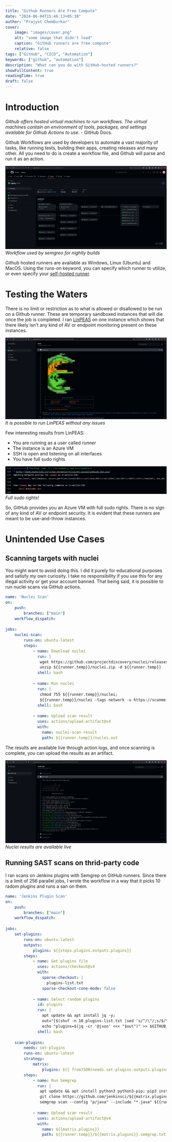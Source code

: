 ```yaml
---
title: "Github Runners Are Free Compute"
date: "2024-06-04T15:46:13+05:30"
author: "Prajyot Chemburkar"
cover:
    image: "images/cover.png" 
    alt: "some image that didn't load"
    caption: "GitHub runners are free compute"
    relative: false
tags: ["GitHub", "CICD", "Automation"]
keywords: ["github", "automation"]
description: "What can you do with GitHub-hosted runners?"
showFullContent: true
readingTime: true
draft: false
---
```

# Introduction

_Github offers hosted virtual machines to run workflows. The virtual machines contain an environment of tools, packages, and settings available for Github Actions to use._ - GitHub Docs.

Github Workflows are used by developers to automate a vast majority of tasks, like running tests, building their apps, creating releases and many other. All you need to do is create a workflow file, and Github will parse and run it as an action.

![workflow-used-by-semgrep-for-nightly-builds](images/semgrep-workflows.png)
*Workflow used by semgreo for nightly builds*

Github hosted runners are available as Windows, Linux (Ubuntu) and MacOS. Using the runs-on keyword, you can specify which runner to utilize, or even specify your [self-hosted runner](https://docs.github.com/en/actions/hosting-your-own-runners/managing-self-hosted-runners/about-self-hosted-runners).

# Testing the Waters

There is no limit or restriction as to what is allowed or disallowed to be run on a Github runner. These are temporary sandboxed instances that will die once the job is completed. I ran [LinPEAS](https://github.com/peass-ng/PEASS-ng/tree/master/linPEAS) on one instance which shows that there likely isn't any kind of AV or endpoint monitoring present on these instances.

![running-Linpeas](images/running-Linpeas.png)
*It is possible to run LinPEAS without any issues*

Few interesting results from LinPEAS:
* You are running as a user called _runner_
* The instance is an Azure VM
* SSH is open and listening on all interfaces
* You have full sudo rights

![full-sudo-rights](images/full-sudo-rights.png)
*Full sudo rights!*

So, GitHub provides you an Azure VM with full sudo rights. There is no sign of any kind of AV or endpoint security. It is evident that these runners are meant to be use-and-throw instances.

# Unintended Use Cases

## Scanning targets with nuclei
You might want to avoid doing this. I did it purely for educational purposes and satisfy my own curiosity. I take no responsibility if you use this for any illegal activity or get your account banned. That being said, it is possible to run nuclei scans via GitHub actions.

```yml
name: 'Nuclei Scan'
on:
    push:
        branches: ["main"]
    workflow_dispatch:

jobs:
    nuclei-scan:
        runs-on: ubuntu-latest
        steps:
            - name: Download nuclei
              run: |
               wget https://github.com/projectdiscovery/nuclei/releases/download/v3.2.7/nuclei_3.2.7_linux_amd64.zip -O ${{runner.temp}}/nuclei.zip;
               unzip ${{runner.temp}}/nuclei.zip -d ${{runner.temp}}
              shell: bash

            - name: Run nuclei
              run: |
               chmod 755 ${{runner.temp}}/nuclei;
               ${{runner.temp}}/nuclei -tags network -u https://scanme.nmap.org -o ${{runner.temp}}/nuclei.out
              shell: bash

            - name: Upload scan result
              uses: actions/upload-artifact@v4
              with:
                name: nuclei-scan-result
                path: ${{runner.temp}}/nuclei.out
```

The results are available live through action logs, and once scanning is complete, you can upload the results as an artifact.

![nuclei-live-result](images/nuclei-result.png)
*Nuclei results are available live*

## Running SAST scans on thrid-party code
I ran scans on Jenkins plugins with Semgrep on GitHub runners. Since there is a limit of 256 parallel jobs, I wrote the workflow in a way that it picks 10 radom plugins and runs a san on them.

```yml
name: 'Jenkins Plugin Scan'
on:
    push:
        branches: ["main"]
    workflow_dispatch:

jobs:
    set-plugins:
        runs-on: ubuntu-latest
        outputs:
            plugins: ${{steps.plugins.outputs.plugins}}
        steps:
            - name: Get plugins file
              uses: actions/checkout@v4
              with:
                sparse-checkout: |
                  plugins-list.txt
                sparse-checkout-cone-mode: false

            - name: Select random plugins
              id: plugins
              run: |
                apt update && apt install jq -y;
                out="[$(shuf -n 10 plugins-list.txt |sed 's/^/\"/;s/$/\"/g' |tr '\n' ','|sed 's/,$//g')]";
                echo "plugins=$(jq -cr '@json' <<< "$out")" >> $GITHUB_OUTPUT
              shell: bash

    scan-plugins:
        needs: set-plugins
        runs-on: ubuntu-latest
        strategy:
            matrix: 
                plugins: ${{ fromJSON(needs.set-plugins.outputs.plugins) }}
        steps:
            - name: Run Semgrep
              run: |
               apt update && apt install python3 python3-pip; pip3 install semgrep;
               git clone https://github.com/jenkinsci/${{matrix.plugins}}.git ${{runner.temp}}/${{matrix.plugins}}
               semgrep scan --config "p/java" --include "*.java" ${{runner.temp}}/${{matrix.plugins}} >> ${{runner.temp}}/${{matrix.plugins}}.semgrep.txt

            - name: Upload scan result
              uses: actions/upload-artifact@v4
              with:
                name: ${{matrix.plugins}}
                path: ${{runner.temp}}/${{matrix.plugins}}.semgrep.txt
```